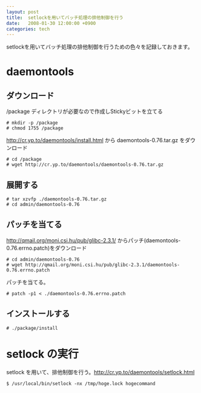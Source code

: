 ```yaml
---
layout: post
title:  setlockを用いてバッチ処理の排他制御を行う
date:   2008-01-30 12:00:00 +0900
categories: tech
---
```

setlockを用いてバッチ処理の排他制御を行うための色々を記録しておきます。

daemontools
===========
## ダウンロード
/package ディレクトリが必要なので作成しStickyビットを立てる

    # mkdir -p /package
    # chmod 1755 /package
    
<http://cr.yp.to/daemontools/install.html> から daemontools-0.76.tar.gz をダウンロード

    # cd /package
    # wget http://cr.yp.to/daemontools/daemontools-0.76.tar.gz

## 展開する
    # tar xzvfp ./daemontools-0.76.tar.gz
    # cd admin/daemontools-0.76

## パッチを当てる
<http://qmail.org/moni.csi.hu/pub/glibc-2.3.1/> からパッチ(daemontools-0.76.errno.patch)をダウンロード

    # cd admin/daemontools-0.76
    # wget http://qmail.org/moni.csi.hu/pub/glibc-2.3.1/daemontools-0.76.errno.patch

パッチを当てる。
    
    # patch -p1 < ./daemontools-0.76.errno.patch

## インストールする

    # ./package/install


setlock の実行
==============

setlock を用いて、排他制御を行う。<http://cr.yp.to/daemontools/setlock.html>

    $ /usr/local/bin/setlock -nx /tmp/hoge.lock hogecommand

